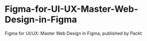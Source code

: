 # Figma-for-UI-UX-Master-Web-Design-in-Figma
Figma for UI/UX: Master Web Design in Figma, published by Packt
